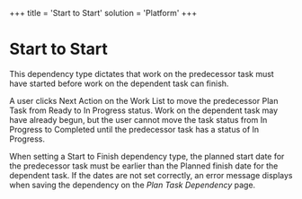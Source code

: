 +++
title = 'Start to Start'
solution = 'Platform'
+++

# Start to Start

This dependency type dictates that work on the predecessor task must
have started before work on the dependent task can finish.

A user clicks Next Action on the Work List to move the predecessor Plan
Task from Ready to In Progress status. Work on the dependent task may
have already begun, but the user cannot move the task status from In
Progress to Completed until the predecessor task has a status of In
Progress.

When setting a Start to Finish dependency type, the planned start date
for the predecessor task must be earlier than the Planned finish date
for the dependent task. If the dates are not set correctly, an error
message displays when saving the dependency on the *Plan Task
Dependency* page.

